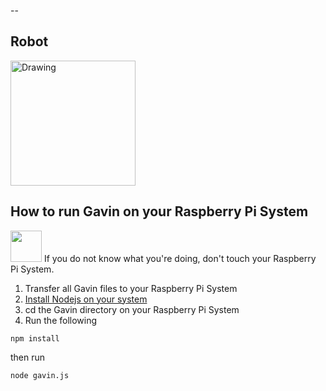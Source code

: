 --

## Robot
<img src="http://d2kmb61w1swc5t.cloudfront.net/images/Actobotics_Kit-03.jpg" alt="Drawing" width="200" height="200"/>

## How to run Gavin on your Raspberry Pi System

<img src="http://www.iconarchive.com/download/i103481/paomedia/small-n-flat/sign-warning.ico" width="50" height="50"/> If you do not know what you're doing, don't touch your Raspberry Pi System.

1. Transfer all Gavin files to your Raspberry Pi System
2. <a href="http://weworkweplay.com/play/raspberry-pi-nodejs/" >Install Nodejs on your system</a>
3. cd the Gavin directory on your Raspberry Pi System
4.  Run the following
``` batchfile
npm install
```
then run
``` batchfile
node gavin.js
```
